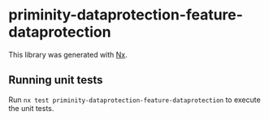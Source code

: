 # priminity-dataprotection-feature-dataprotection

This library was generated with [Nx](https://nx.dev).

## Running unit tests

Run `nx test priminity-dataprotection-feature-dataprotection` to execute the unit tests.
